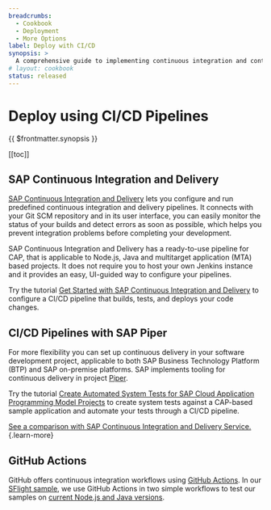 ```yaml
---
breadcrumbs:
  - Cookbook
  - Deployment
  - More Options
label: Deploy with CI/CD
synopsis: >
  A comprehensive guide to implementing continuous integration and continuous deployment (CI/CD) for CAP projects using best practices, tools, and services.
# layout: cookbook
status: released
---
```


# Deploy using CI/CD Pipelines
{{ $frontmatter.synopsis }}

[[toc]]


<span id="afterstart" />

<span id="beforecicd" />

## SAP Continuous Integration and Delivery

[SAP Continuous Integration and Delivery](https://help.sap.com/viewer/SAP-Cloud-Platform-Continuous-Integration-and-Delivery) lets you configure and run predefined continuous integration and delivery pipelines. It connects with your Git SCM repository and in its user interface, you can easily monitor the status of your builds and detect errors as soon as possible, which helps you prevent integration problems before completing your development.

SAP Continuous Integration and Delivery has a ready-to-use pipeline for CAP, that is applicable to Node.js, Java and multitarget application (MTA) based projects. It does not require you to host your own Jenkins instance and it provides an easy, UI-guided way to configure your pipelines.

Try the tutorial [Get Started with SAP Continuous Integration and Delivery](https://developers.sap.com/tutorials/cicd-start-cap.html) to configure a CI/CD pipeline that builds, tests, and deploys your code changes.

## CI/CD Pipelines with SAP Piper

For more flexibility you can set up continuous delivery in your software development project, applicable to both SAP Business Technology Platform (BTP) and SAP on-premise platforms. SAP implements tooling for continuous delivery in project [Piper](https://www.project-piper.io/).

Try the tutorial [Create Automated System Tests for SAP Cloud Application Programming Model Projects](https://developers.sap.com/tutorials/cicd-wdi5-cap.html) to create system tests against a CAP-based sample application and automate your tests through a CI/CD pipeline.

[See a comparison with SAP Continuous Integration and Delivery Service.](https://www.project-piper.io/){.learn-more}

## GitHub Actions

GitHub offers continuous integration workflows using [GitHub Actions](https://docs.github.com/en/actions/automating-builds-and-tests/about-continuous-integration). In our [SFlight sample,](https://github.com/SAP-samples/cap-sflight) we use GitHub Actions in two simple workflows to test our samples on [current Node.js and Java versions](https://github.com/SAP-samples/cap-sflight/tree/main/.github/workflows).

